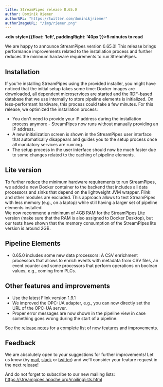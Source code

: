 ```yaml
---
title: StreamPipes release 0.65.0
author: Dominik Riemer
authorURL: "https://twitter.com/dominikjriemer"
authorImageURL: "/img/riemer.png"
---
```

**<div style={{float: 'left', paddingRight: '40px'}}>5 minutes to read</div>**
<br/>

We are happy to announce StreamPipes version 0.65.0! This release brings performance improvements related to the installation process and further reduces the minimum hardware requirements to run StreamPipes.
<!--truncate-->

## Installation

If you're installing StreamPipes using the provided installer, you might have noticed that the initial setup takes some time: Docker images are downloaded, all dependent microservices are started and the RDF-based database that we use internally to store pipeline elements is initialized.
On less-performant hardware, this process could take a few minutes. For this release, we optimized the installation process:

* You don't need to provide your IP address during the installation process anymore - StreamPipes now runs without manually providing an IP address.
* A new initialization screen is shown in the StreamPipes user interface that automatically disappears and guides you to the setup process once all mandatory services are running.
* The setup process in the user interface should now be much faster due to some changes related to the caching of pipeline elements.

## Lite version

To further reduce the minimum hardware requirements to run StreamPipes, we added a new Docker container to the backend that includes all data processors and sinks that depend on the lightweight JVM wrapper. Flink and other modules are excluded.
This approach allows to test StreamPipes with less memory (e.g., on a laptop) while still having a larger set of pipeline elements installed.   
We now recommend a minimum of 4GB RAM for the StreamPipes Lite version (make sure that the RAM is also assigned to Docker Desktop), but our tests have shown that the memory consumption of the StreamPipes lite version is around 2GB.

## Pipeline Elements

* 0.65.0 includes some new data processors: A CSV enrichment processors that allows to enrich events with metadata from CSV files, an event counter and some processors that perform operations on boolean values, e.g., coming from PLCs.

## Other features and improvements

* Use the latest Flink version 1.9.1
* We improved the OPC-UA adapter, e.g., you can now directly set the URL of the OPC-UA server.
* Proper error messages are now shown in the pipeline view in case something goes wrong during the start of a pipeline.

See the [release notes](https://github.com/apache/incubator-streampipes/releases/tag/0.65.0) for a complete list of new features and improvements.


## Feedback

We are absolutely open to your suggestions for further improvements! Let us know (by [mail](mailto:feedback@streampipes.org), [slack](https://slack.streampipes.org) or [twitter](https://www.twitter.com/streampipes)) and we'll consider your feature request in the next release!

And do not forget to subscribe to our new mailing lists: https://streampipes.apache.org/mailinglists.html






